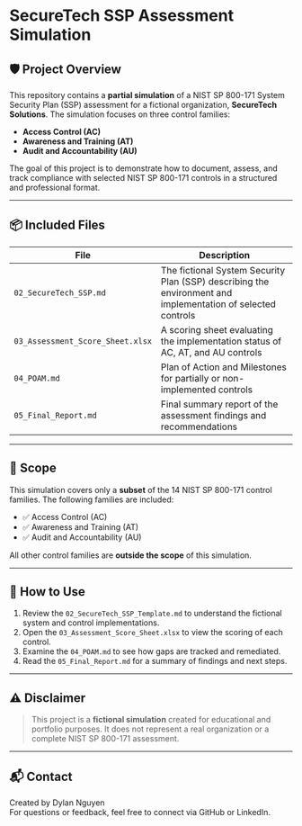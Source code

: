 # SecureTech SSP Assessment Simulation

## 🛡️ Project Overview

This repository contains a **partial simulation** of a NIST SP 800-171 System Security Plan (SSP) assessment for a fictional organization, **SecureTech Solutions**. The simulation focuses on three control families:

- **Access Control (AC)**
- **Awareness and Training (AT)**
- **Audit and Accountability (AU)**

The goal of this project is to demonstrate how to document, assess, and track compliance with selected NIST SP 800-171 controls in a structured and professional format.

---

## 📦 Included Files

| File | Description |
|------|-------------|
| `02_SecureTech_SSP.md` | The fictional System Security Plan (SSP) describing the environment and implementation of selected controls |
| `03_Assessment_Score_Sheet.xlsx` | A scoring sheet evaluating the implementation status of AC, AT, and AU controls |
| `04_POAM.md` | Plan of Action and Milestones for partially or non-implemented controls |
| `05_Final_Report.md` | Final summary report of the assessment findings and recommendations |

---

## 📌 Scope

This simulation covers only a **subset** of the 14 NIST SP 800-171 control families. The following families are included:

- ✅ Access Control (AC)
- ✅ Awareness and Training (AT)
- ✅ Audit and Accountability (AU)

All other control families are **outside the scope** of this simulation.

---

## 🚀 How to Use

1. Review the `02_SecureTech_SSP_Template.md` to understand the fictional system and control implementations.
2. Open the `03_Assessment_Score_Sheet.xlsx` to view the scoring of each control.
3. Examine the `04_POAM.md` to see how gaps are tracked and remediated.
4. Read the `05_Final_Report.md` for a summary of findings and next steps.

---

## ⚠️ Disclaimer

> This project is a **fictional simulation** created for educational and portfolio purposes. It does not represent a real organization or a complete NIST SP 800-171 assessment.

---

## 📬 Contact

Created by Dylan Nguyen  
For questions or feedback, feel free to connect via GitHub or LinkedIn.


